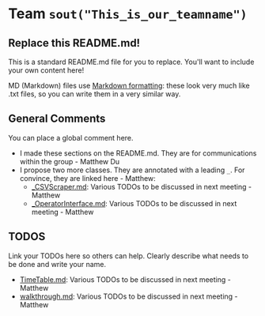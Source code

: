# Team `sout("This_is_our_teamname")`

## Replace this README.md!

This is a standard README.md file for you to replace. You'll want to include your own content here!

MD (Markdown) files use [Markdown formatting](https://guides.github.com/features/mastering-markdown/): 
these look very much like .txt files, so you can write them in a very similar way.

## General Comments
You can place a global comment here.
* I made these sections on the README.md. They are for communications within 
  the group - Matthew Du
* I propose two more classes. They are annotated with a leading `_`. For convince, they are linked here - Matthew:
  * [_CSVScraper.md](phase0/whatever_you_called_your_CRC_model_files/DataCollection/_CSVScraper.md): Various TODOs to be discussed in next meeting - Matthew
  * [_OperatorInterface.md](phase0/whatever_you_called_your_CRC_model_files/UserInterface/_OperatorInterface.md): Various TODOs to be discussed in next meeting - Matthew


## TODOS
Link your TODOs here so others can help. Clearly describe what needs to be 
done and write your name.

* [TimeTable.md](phase0/whatever_you_called_your_CRC_model_files/TimeTableStuff/TimeTable.md): Various TODOs to be discussed in next meeting - Matthew
* [walkthrough.md](phase0/walkthrough.md): Various TODOs to be discussed in 
  next meeting - Matthew
